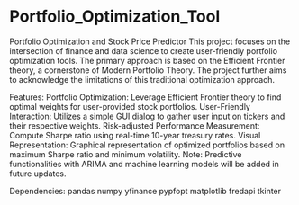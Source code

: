 # Portfolio_Optimization_Tool
Portfolio Optimization and Stock Price Predictor
This project focuses on the intersection of finance and data science to create user-friendly portfolio optimization tools. The primary approach is based on the Efficient Frontier theory, a cornerstone of Modern Portfolio Theory. The project further aims to acknowledge the limitations of this traditional optimization approach.

Features:
Portfolio Optimization: Leverage Efficient Frontier theory to find optimal weights for user-provided stock portfolios.
User-Friendly Interaction: Utilizes a simple GUI dialog to gather user input on tickers and their respective weights.
Risk-adjusted Performance Measurement: Compute Sharpe ratio using real-time 10-year treasury rates.
Visual Representation: Graphical representation of optimized portfolios based on maximum Sharpe ratio and minimum volatility.
Note: Predictive functionalities with ARIMA and machine learning models will be added in future updates.

Dependencies:
pandas
numpy
yfinance
pypfopt
matplotlib
fredapi
tkinter
